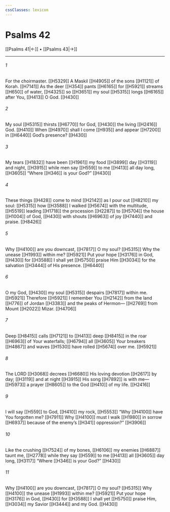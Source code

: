```yaml
---
cssClasses: lexicon
---
```


# Psalms 42

[[Psalms 41|←]] • [[Psalms 43|→]]

---

###### 1
For the choirmaster. [[H5329]] A Maskil [[H4905]] of the sons [[H1121]] of Korah. [[H7141]] As the deer [[H354]] pants [[H6165]] for [[H5921]] streams [[H650]] of water, [[H4325]] so [[H3651]] my soul [[H5315]] longs [[H6165]] after You, [[H413]] O God. [[H430]]

###### 2
My soul [[H5315]] thirsts [[H6770]] for God, [[H430]] the living [[H2416]] God. [[H410]] When [[H4970]] shall I come [[H935]] and appear [[H7200]] in [[H6440]] God’s presence? [[H430]]

###### 3
My tears [[H1832]] have been [[H1961]] my  food [[H3899]] day [[H3119]] and night, [[H3915]] while men say [[H559]] to me [[H413]] all day long, [[H3605]] “Where [[H346]] is your God?” [[H430]]

###### 4
These things [[H428]] come to mind [[H2142]] as I pour out [[H8210]] my soul: [[H5315]] how [[H3588]] I walked [[H5674]] with the multitude, [[H5519]] leading [[H1718]] the procession [[H2287]] to [[H5704]] the house [[H1004]] of God, [[H430]] with shouts [[H6963]] of joy [[H7440]] and praise. [[H8426]]

###### 5
Why [[H4100]] are you downcast, [[H7817]] O my soul? [[H5315]] Why the unease [[H1993]] within me? [[H5921]] Put your hope [[H3176]] in God, [[H430]] for [[H3588]] I shall yet [[H5750]] praise Him [[H3034]] for the salvation [[H3444]] of His presence. [[H6440]]

###### 6
O my God, [[H430]] my soul [[H5315]] despairs [[H7817]] within me. [[H5921]] Therefore [[H5921]] I remember You [[H2142]] from the land [[H776]] of Jordan [[H3383]] and the peaks of Hermon— [[H2769]] from Mount [[H2022]] Mizar. [[H4706]]

###### 7
Deep [[H8415]] calls [[H7121]] to [[H413]] deep [[H8415]] in the roar [[H6963]] of Your waterfalls; [[H6794]] all [[H3605]] Your breakers [[H4867]] and waves [[H1530]] have rolled [[H5674]] over me. [[H5921]]

###### 8
The LORD [[H3068]] decrees [[H6680]] His loving devotion [[H2617]] by day; [[H3119]] and at night [[H3915]] His song [[H7892]] is with me— [[H5973]] a prayer [[H8605]] to the God [[H410]] of my life. [[H2416]]

###### 9
I will say [[H559]] to God, [[H410]] my rock, [[H5553]] “Why [[H4100]] have You forgotten me? [[H7911]] Why [[H4100]] must I walk [[H1980]] in sorrow [[H6937]] because of the enemy’s [[H341]] oppression?” [[H3906]]

###### 10
Like the crushing [[H7524]] of my bones, [[H6106]] my enemies [[H6887]] taunt me, [[H2778]] while they say [[H559]] to me [[H413]] all [[H3605]] day long, [[H3117]] “Where [[H346]] is your God?” [[H430]]

###### 11
Why [[H4100]] are you downcast, [[H7817]] O my soul? [[H5315]] Why [[H4100]] the unease [[H1993]] within me? [[H5921]] Put your hope [[H3176]] in God, [[H430]] for [[H3588]] I shall yet [[H5750]] praise Him, [[H3034]] my Savior [[H3444]] and my God. [[H430]]

